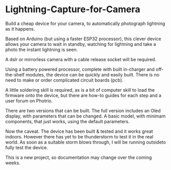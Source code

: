 # Lightning-Capture-for-Camera
Build a cheap device for your camera, to automatically photograph lightning as it happens.

Based on Arduino (but using a faster ESP32 processor), this clever device allows your camera to wait in standby, watching for lightning and take a photo the instant lightning is seen.

A dslr or mirrorless camera with a cable release socket will be required.

Using a battery powered processor, complete with built in-charger and off-the-shelf modules, the device can be quickly and easily built. There is no need to make or order complicated circuit boards (pcb).

A little soldering skill is required, as is a bit of computer skill to load the firmware onto the device, but there are how-to guides for each step and a user forum on Photrio.

There are two versions that can be built.
The full version includes an Oled display, with parameters that can be changed.
A basic model, with minimam components, that just works, using the default parameters.

Now the caveat. The device has been built & tested and it works great indoors. However there has yet to be thunderstorm to test it in the real world. As soon as a suitable storm blows through, I will be running outsideto fully test the device.

This is a new project, so documentation may change over the coming weeks.
